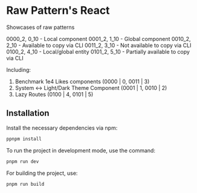 # Raw Pattern's React

Showcases of raw patterns

0000_2, 0_10 - Local component
0001_2, 1_10 - Global component
0010_2, 2_10 - Available to copy via CLI
0011_2, 3_10 - Not available to copy via CLI
0100_2, 4_10 - Local/global entity
0101_2, 5_10 - Partially available to copy via CLI

Including:
1. Benchmark 1e4 Likes components (0000 | 0, 0011 | 3)
2. System <-> Light/Dark Theme Component (0001 | 1, 0010 | 2)
3. Lazy Routes (0100 | 4, 0101 | 5)

## Installation

Install the necessary dependencies via npm:

```bash
ppnpm install
```

To run the project in development mode, use the command:

```bash
pnpm run dev
```

For building the project, use:

```bash
pnpm run build
```